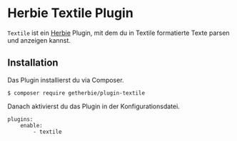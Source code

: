 Herbie Textile Plugin
=====================

`Textile` ist ein [Herbie](http://github.com/getherbie/herbie) Plugin, mit dem du in Textile formatierte Texte
parsen und anzeigen kannst.

## Installation

Das Plugin installierst du via Composer.

	$ composer require getherbie/plugin-textile

Danach aktivierst du das Plugin in der Konfigurationsdatei.

    plugins:
        enable:
            - textile
        
